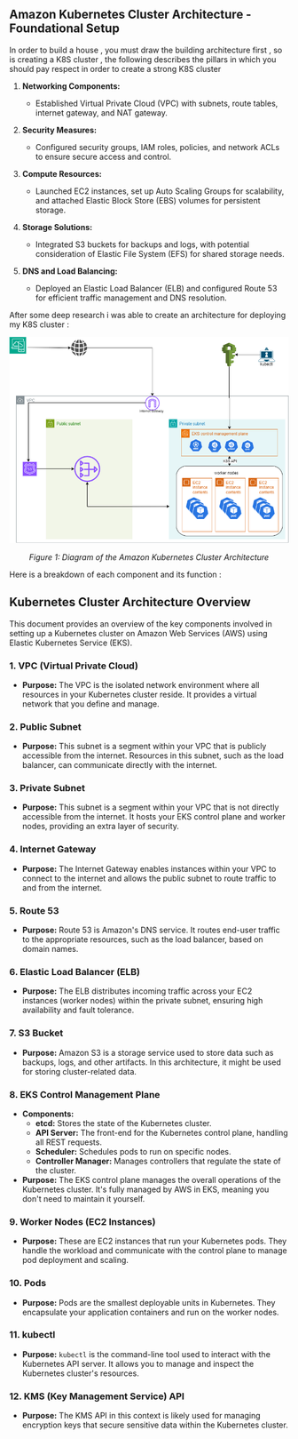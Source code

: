 ## Amazon Kubernetes Cluster Architecture - Foundational Setup

In order to build a house , you must draw the building architecture first , so is creating a K8S cluster , the following describes the pillars in which you should pay respect in order to create a strong K8S cluster


1. **Networking Components:**
   - Established Virtual Private Cloud (VPC) with subnets, route tables, internet gateway, and NAT gateway.
  
2. **Security Measures:**
   - Configured security groups, IAM roles, policies, and network ACLs to ensure secure access and control.
  
3. **Compute Resources:**
   - Launched EC2 instances, set up Auto Scaling Groups for scalability, and attached Elastic Block Store (EBS) volumes for persistent storage.
  
4. **Storage Solutions:**
   - Integrated S3 buckets for backups and logs, with potential consideration of Elastic File System (EFS) for shared storage needs.
  
5. **DNS and Load Balancing:**
   - Deployed an Elastic Load Balancer (ELB) and configured Route 53 for efficient traffic management and DNS resolution.

After some deep research i was able to create an architecture for deploying my K8S cluster :

![Kubernetes Cluster Architecture](pictures/pic.png)   
<p align="center"><i>Figure 1: Diagram of the Amazon Kubernetes Cluster Architecture</i></p>         

Here is a breakdown of each component and its function :
## **Kubernetes Cluster Architecture Overview**

This document provides an overview of the key components involved in setting up a Kubernetes cluster on Amazon Web Services (AWS) using Elastic Kubernetes Service (EKS).

### **1. VPC (Virtual Private Cloud)**
- **Purpose:** The VPC is the isolated network environment where all resources in your Kubernetes cluster reside. It provides a virtual network that you define and manage.

### **2. Public Subnet**
- **Purpose:** This subnet is a segment within your VPC that is publicly accessible from the internet. Resources in this subnet, such as the load balancer, can communicate directly with the internet.

### **3. Private Subnet**
- **Purpose:** This subnet is a segment within your VPC that is not directly accessible from the internet. It hosts your EKS control plane and worker nodes, providing an extra layer of security.

### **4. Internet Gateway**
- **Purpose:** The Internet Gateway enables instances within your VPC to connect to the internet and allows the public subnet to route traffic to and from the internet.

### **5. Route 53**
- **Purpose:** Route 53 is Amazon's DNS service. It routes end-user traffic to the appropriate resources, such as the load balancer, based on domain names.

### **6. Elastic Load Balancer (ELB)**
- **Purpose:** The ELB distributes incoming traffic across your EC2 instances (worker nodes) within the private subnet, ensuring high availability and fault tolerance.

### **7. S3 Bucket**
- **Purpose:** Amazon S3 is a storage service used to store data such as backups, logs, and other artifacts. In this architecture, it might be used for storing cluster-related data.

### **8. EKS Control Management Plane**
- **Components:**
  - **etcd:** Stores the state of the Kubernetes cluster.
  - **API Server:** The front-end for the Kubernetes control plane, handling all REST requests.
  - **Scheduler:** Schedules pods to run on specific nodes.
  - **Controller Manager:** Manages controllers that regulate the state of the cluster.
- **Purpose:** The EKS control plane manages the overall operations of the Kubernetes cluster. It's fully managed by AWS in EKS, meaning you don't need to maintain it yourself.

### **9. Worker Nodes (EC2 Instances)**
- **Purpose:** These are EC2 instances that run your Kubernetes pods. They handle the workload and communicate with the control plane to manage pod deployment and scaling.

### **10. Pods**
- **Purpose:** Pods are the smallest deployable units in Kubernetes. They encapsulate your application containers and run on the worker nodes.

### **11. kubectl**
- **Purpose:** `kubectl` is the command-line tool used to interact with the Kubernetes API server. It allows you to manage and inspect the Kubernetes cluster's resources.

### **12. KMS (Key Management Service) API**
- **Purpose:** The KMS API in this context is likely used for managing encryption keys that secure sensitive data within the Kubernetes cluster.

